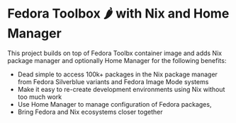 # Fedora Toolbox 🌶️ with Nix and Home Manager

This project builds on top of Fedora Toolbx container image and adds Nix package manager and optionally Home Manager for the following benefits:

* Dead simple to access 100k+ packages in the Nix package manager from Fedora Silverblue variants and Fedora Image Mode systems
* Make it easy to re-create development environments using Nix without too much work
* Use Home Manager to manage configuration of Fedora packages,
* Bring Fedora and Nix ecosystems closer together
